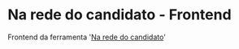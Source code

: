 # Na rede do candidato - Frontend

Frontend da ferramenta '[Na rede do candidato](https://github.com/code-for-sao-paulo/narededocandidato)'